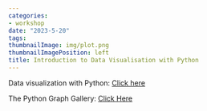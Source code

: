 ```yaml
---
categories:
- workshop
date: "2023-5-20" 
tags:
thumbnailImage: img/plot.png
thumbnailImagePosition: left
title: Introduction to Data Visualisation with Python
---
```



Data visualization with Python: [Click here](/slides/5_seaborn/Data_visualization_with_Python)


The Python Graph Gallery: [Click Here](https://www.python-graph-gallery.com/)


